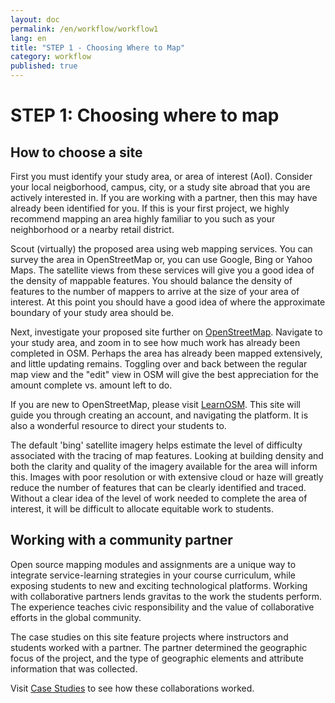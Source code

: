 ```yaml
---
layout: doc
permalink: /en/workflow/workflow1
lang: en
title: "STEP 1 - Choosing Where to Map"
category: workflow
published: true
---
```


# STEP 1: Choosing where to map

## How to choose a site

First you must identify your study area, or area of interest (AoI). Consider your local neigborhood, campus, city, or a study site abroad that you are actively interested in. If you are working with a partner, then this may have already been identified for you. If this is your first project, we highly recommend mapping an area highly familiar to you such as your neighborhood or a nearby retail district.  

Scout (virtually) the proposed area using web mapping services. You can survey the area in OpenStreetMap or, you can use Google, Bing or Yahoo Maps. The satellite views from these services will give you a good idea of the density of mappable features. You should balance the density of features to the number of mappers to arrive at the size of your area of interest. At this point you should have a good idea of where the approximate boundary of your study area should be.

Next, investigate your proposed site further on [OpenStreetMap](http://openstreetmap.org/). Navigate to your study area, and zoom in to see how much work has already been completed in OSM. Perhaps the area has already been mapped extensively, and little updating remains. Toggling over and back between the regular map view and the "edit" view in OSM will give the best appreciation for the amount complete vs. amount left to do. 

If you are new to OpenStreetMap, please visit [LearnOSM](http://learnosm.org/en/beginner/start-osm/). This site will guide you through creating an account, and navigating the platform. It is also a wonderful resource to direct your students to. 

The default 'bing' satellite imagery helps estimate the level of difficulty associated with the tracing of map features.  Looking at building density and both the clarity and quality of the imagery available for the area will inform this.  Images with poor resolution or with extensive cloud or haze will greatly reduce the number of features that can be clearly identified and traced.  Without a clear idea of the level of work needed to complete the area of interest, it will be difficult to allocate equitable work to students.



## Working with a community partner

Open source mapping modules and assignments are a unique way to integrate service-learning strategies in your course curriculum, while exposing students to new and exciting technological platforms. Working with collaborative partners lends gravitas to the work the students perform. The experience teaches civic responsibility and the value of collaborative efforts in the global community.

The case studies on this site feature projects where instructors and students worked with a partner. The partner determined the geographic focus of the project, and the type of geographic elements and attribute information that was collected. 

Visit [Case Studies](http://teachosm.org/en/cases/) to see how these collaborations worked.
